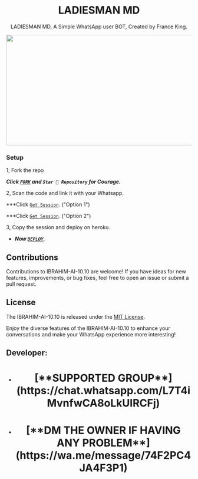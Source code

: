  <h1 align="center"> LADIESMAN MD </h1>
<p align="center"> LADIESMAN MD, A Simple WhatsApp user BOT, Created by France King.
</p>



<img src="https://telegra.ph/file/b8b4422323bbec301a8bd.jpg" width="700" height="300"/>



### Setup

1, Fork the repo

   ***Click [`FORK`](https://github.com/ibrahimaitech/IBRAHIM-AI-10.10/tree/main) and `Star 👑 Repository` for Courage.***
  


2, Scan the code and link it with your Whatsapp.


  ***Click [`Get Session`](https://ibrahim-tech-1-4a7321f212d3.herokuapp.com/). ("Option 1")
  
  
  ***Click [`Get Session`](https://ibrahim-tech-qr-1-2-1.onrender.com/). ("Option 2")


   
3, Copy the session and deploy on heroku.  

   
 - ***Now [`DEPLOY`](https://dashboard.heroku.com/new?template=https://github.com/ibrahimaitech/IBRAHIM-AI-10.10).***


## Contributions

Contributions to IBRAHIM-AI-10.10 are welcome! If you have ideas for new features, improvements, or bug fixes, feel free to open an issue or submit a pull request.

## License

The IBRAHIM-AI-10.10 is released under the [MIT License](https://opensource.org/licenses/MIT).

Enjoy the diverse features of the IBRAHIM-AI-10.10  to enhance your conversations and make your WhatsApp experience more interesting!

## Developer:

- <h1 align="center"> [**SUPPORTED GROUP**](https://chat.whatsapp.com/L7T4iMvnfwCA8oLkUIRCFj)
- <h1 align="center"> [**DM THE OWNER IF HAVING ANY PROBLEM**](https://wa.me/message/74F2PC4JA4F3P1)

